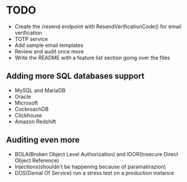 # TODO
* Create the /resend endpoint with ResendVerificationCode() for email verification
* TOTP service
* Add sample email templates
* Review and audit once more
* Write the README with a feature list section going over the files
## Adding more SQL databases support
* MySQL and MariaDB
* Oracle
* Microsoft
* CockroachDB
* Clickhouse
* Amazon Redshift
## Auditing even more
* BOLA(Broken Object Level Authorization) and IDOR(Insecure Direct Object Reference)
* Injections(shouldn't be happening because of paramatirazion)
* DOS(Denial Of Service) run a stress test on a production instance